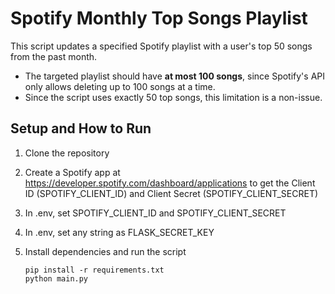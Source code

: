 # Spotify Monthly Top Songs Playlist

This script updates a specified Spotify playlist with a user's top 50 songs from the past month.

- The targeted playlist should have **at most 100 songs**, since Spotify's API only allows deleting up to 100 songs at a time.
- Since the script uses exactly 50 top songs, this limitation is a non-issue.
  
## Setup and How to Run

1. Clone the repository  
2. Create a Spotify app at https://developer.spotify.com/dashboard/applications to get the Client ID (SPOTIFY_CLIENT_ID) and Client Secret (SPOTIFY_CLIENT_SECRET)  
3. In .env, set SPOTIFY_CLIENT_ID and SPOTIFY_CLIENT_SECRET
4. In .env, set any string as FLASK_SECRET_KEY
5. Install dependencies and run the script

   ```
   pip install -r requirements.txt
   python main.py
   ```